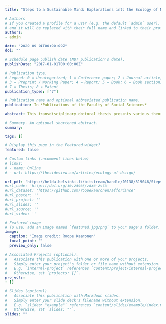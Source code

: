```yaml
---
title: "Steps to a Sustainable Mind: Explorations into the Ecology of Mind and Behaviour"

# Authors
# If you created a profile for a user (e.g. the default `admin` user), write the username (folder name) here 
# and it will be replaced with their full name and linked to their profile.
authors:
- admin

date: "2020-09-01T00:00:00Z"
doi: ""

# Schedule page publish date (NOT publication's date).
publishDate: "2017-01-01T00:00:00Z"

# Publication type.
# Legend: 0 = Uncategorized; 1 = Conference paper; 2 = Journal article;
# 3 = Preprint / Working Paper; 4 = Report; 5 = Book; 6 = Book section;
# 7 = Thesis; 8 = Patent
publication_types: ["7"]

# Publication name and optional abbreviated publication name.
publication: In *Publications of the Faculty of Social Sciences*

abstract: This transdisciplinary doctoral thesis presents various theoretical, methodological and empirical approaches that together form an ecological approach to the study of social sciences. The key argument follows. To understand how sustainable behaviours and cultures may emerge, and how their development can be facilitated, we must further learn how behaviours emerge as a function of the person and the material and social environment. Furthermore, in this thesis the sustainability crises are framed as sustain-ability crises. We must better equip our cultures with abilities to deal with the complexity and uncertainty of socio-ecological systems, and use these cultural skillsets to survive in and adapt to an increasingly unpredictable world. This thesis employs a plurality of ecological social sciences and related methodologies—such as ecological psychology, ecological rationality and agent-based modelling—to enlighten the question of how the collective adoption of sustainable behaviours can be leveraged, particularly by changing the affordances in the material environment. What is common to these ecological approaches is the appreciation of ‘processes’ over ‘products’. We must understand the various processes through which sustainable forms of behaviour or decision-making emerge to truly locate leverage points in social systems. Finally, this thesis deals extensively with uncertainty in complex systems. It proposes that we can look to local and traditional knowledge in learning how to deal adaptively with uncertainty.

# Summary. An optional shortened abstract.
summary: 

tags: []

# Display this page in the Featured widget?
featured: false

# Custom links (uncomment lines below)
# links:
# - name: Online
# - url: https://thesideview.co/articles/ecology-of-design/

url_pdf: 'https://helda.helsinki.fi/bitstream/handle/10138/319046/Steps_to_a_sustainable_mind%281%29.pdf?sequence=1&isAllowed=y'
#url_code: 'https://doi.org/10.25937/z8x6-2v73'
#url_dataset: 'https://github.com/roopekaaronen/affordance'
#url_poster: ''
#url_project: ''
#url_slides: ''
#url_source: ''
#url_video: ''

# Featured image
# To use, add an image named `featured.jpg/png` to your page's folder. 
image:
  caption: 'Image credit: Roope Kaaronen'
  focal_point: ""
  preview_only: false

# Associated Projects (optional).
#   Associate this publication with one or more of your projects.
#   Simply enter your project's folder or file name without extension.
#   E.g. `internal-project` references `content/project/internal-project/index.md`.
#   Otherwise, set `projects: []`.
projects:
- []

# Slides (optional).
#   Associate this publication with Markdown slides.
#   Simply enter your slide deck's filename without extension.
#   E.g. `slides: "example"` references `content/slides/example/index.md`.
#   Otherwise, set `slides: ""`.
slides: ""
---
```

